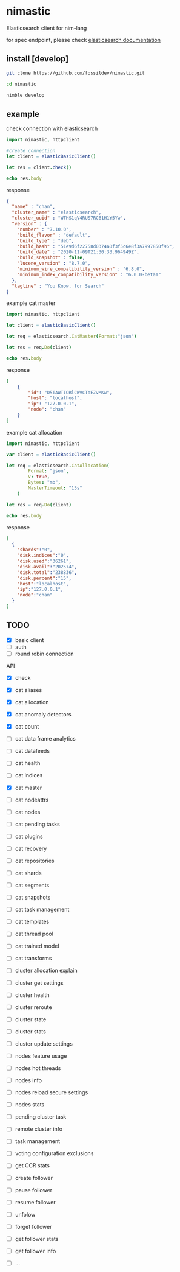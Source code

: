 # nimastic

Elasticsearch client for nim-lang

for spec endpoint, please check [elasticsearch documentation](https://www.elastic.co/guide/en/elasticsearch/reference/current/rest-apis.html)


## install [develop]

``` bash
git clone https://github.com/fossildev/nimastic.git

cd nimastic

nimble develop
```

## example


check connection with elasticsearch

``` nim
import nimastic, httpclient

#create connection
let client = elasticBasicClient()

let res = client.check()

echo res.body
```

 response 

``` json
{
  "name" : "chan",
  "cluster_name" : "elasticsearch",
  "cluster_uuid" : "WTHS1qV4RUS7RC61H1Y5Yw",
  "version" : {
    "number" : "7.10.0",
    "build_flavor" : "default",
    "build_type" : "deb",
    "build_hash" : "51e9d6f22758d0374a0f3f5c6e8f3a7997850f96",
    "build_date" : "2020-11-09T21:30:33.964949Z",
    "build_snapshot" : false,
    "lucene_version" : "8.7.0",
    "minimum_wire_compatibility_version" : "6.8.0",
    "minimum_index_compatibility_version" : "6.0.0-beta1"
  },
  "tagline" : "You Know, for Search"
}
```


example cat master

``` nim
import nimastic, httpclient

let client = elasticBasicClient()

let req = elasticsearch.CatMaster(Format:"json")

let res = req.Do(client)

echo res.body
```


response

``` json
[
    {
        "id": "D5TAWTIORlCWVCToEZvMKw",
        "host": "localhost",
        "ip": "127.0.0.1",
        "node": "chan"
    }
]
```

example cat allocation

``` nim
import nimastic, httpclient

var client = elasticBasicClient()

let req = elasticsearch.CatAllocation(
        Format: "json",
        V: true,
        Bytes: "mb",
        MasterTimeout: "15s"
    )

let res = req.Do(client)

echo res.body
```

response 

``` json
[
  {
    "shards":"0",
    "disk.indices":"0",
    "disk.used":"36261",
    "disk.avail":"202574",
    "disk.total":"238836",
    "disk.percent":"15",
    "host":"localhost",
    "ip":"127.0.0.1",
    "node":"chan"
  }
]
```





## TODO

- [x] basic client
- [ ] auth
- [ ] round robin connection

API

- [x] check
- [x] cat aliases
- [x] cat allocation
- [x] cat anomaly detectors
- [x] cat count
- [ ] cat data frame analytics
- [ ] cat datafeeds
- [ ] cat health
- [ ] cat indices
- [x] cat master
- [ ] cat nodeattrs
- [ ] cat nodes
- [ ] cat pending tasks
- [ ] cat plugins
- [ ] cat recovery
- [ ] cat repositories
- [ ] cat shards
- [ ] cat segments
- [ ] cat snapshots
- [ ] cat task management
- [ ] cat templates
- [ ] cat thread pool
- [ ] cat trained model
- [ ] cat transforms
- [ ] cluster allocation explain
- [ ] cluster get settings
- [ ] cluster health
- [ ] cluster reroute
- [ ] cluster state
- [ ] cluster stats
- [ ] cluster update settings
- [ ] nodes feature usage
- [ ] nodes hot threads
- [ ] nodes info
- [ ] nodes reload secure settings
- [ ] nodes stats
- [ ] pending cluster task
- [ ] remote cluster info
- [ ] task management
- [ ] voting configuration exclusions
- [ ] get CCR stats
- [ ] create follower
- [ ] pause follower
- [ ] resume follower
- [ ] unfolow
- [ ] forget follower
- [ ] get follower stats
- [ ] get follower info
- [ ] ...

